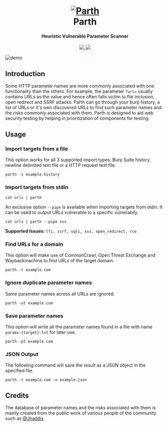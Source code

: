 <h1 align="center">
  <br>
  <a href="https://github.com/s0md3v/Parth"><img src="https://i.ibb.co/n1m7fR2/parth.png" alt="Parth"></a>
  <br>
  Parth
  <br>
</h1>

<h4 align="center">Heuristic Vulnerable Parameter Scanner</h4>

<p align="center">
  <a href="https://github.com/s0md3v/Parth/releases">
    <img src="https://img.shields.io/github/release/s0md3v/Parth.svg">
  </a>
  <a href="https://github.com/s0md3v/Parth/issues?q=is%3Aissue+is%3Aclosed">
      <img src="https://img.shields.io/github/issues-closed-raw/s0md3v/Parth.svg">
  </a>
</p>

![demo](https://i.ibb.co/6wbY7fT/Screenshot-2020-08-19-22-17-19.png)

## Introduction
Some HTTP parameter names are more commonly associated with one functionality than the others. For example, the parameter `?url=` usually contains URLs as the value and hence often falls victim to file inclusion, open redirect and SSRF attacks. Parth can go through your burp history, a list of URLs or it's own discovered URLs to find such parameter names and the risks commonly associated with them. Parth is designed to aid web security testing by helping in prioritization of components for testing.

## Usage
### Import targets from a file
This option works for all 3 supported import types: Burp Suite history, newline delimited text file or a HTTP request text file.
```
parth -i example.history
```
### Import targets from stdin
```
cat urls | parth
```
An exclusive option `--pipe` is available when importing targets from stdin. It can be used to output URLs vulnerable to a specific vulnerabily.
```
cat urls | parth --pipe xss
```

**Supported Issues:** `lfi, ssrf, sqli, xss, open_redirect, rce`

### Find URLs for a domain
This option will make use of CommonCrawl, Open Threat Exchange and Waybackmachine to find URLs of the target domain.
```
parth -t example.com
```
### Ignore duplicate parameter names
Same parameter names across all URLs are ignored.
```
parth -ut example.com
```
### Save parameter names
This option will write all the parameter names found in a file with name `params-{target}.txt` for later use.
```
parth -pt example.com
```
### JSON Output
The following command will save the result as a JSON object in the specified file.
```
parth -t example.com -o example.json
```

## Credits
The database of parameter names and the risks associated with them is mainly created from the public work of various people of the community such as [@Jhaddix](https://twitter.com/Jhaddix).
